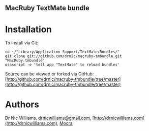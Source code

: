 MacRuby TextMate bundle
--------------------

Installation
============

To install via Git:

    cd ~/"Library/Application Support/TextMate/Bundles/"
    git clone git://github.com/drnic/macruby-tmbundle.git "MacRuby.tmbundle"
    osascript -e 'tell app "TextMate" to reload bundles'

Source can be viewed or forked via GitHub: [http://github.com/drnic/macruby-tmbundle/tree/master](http://github.com/drnic/macruby-tmbundle/tree/master)

Authors
=======

Dr Nic Williams, drnicwilliams@gmail.com, [http://drnicwilliams.com](http://drnicwilliams.com), [Mocra](http://mocra.com)